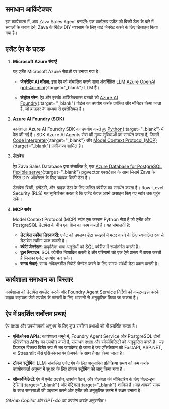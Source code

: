 ## समाधान आर्किटेक्चर

इस कार्यशाला में, आप Zava Sales Agent बनाएंगे: एक वार्तालाप एजेंट जो बिक्री डेटा के बारे में सवालों के जवाब देने, Zava के रिटेल DIY व्यवसाय के लिए चार्ट जेनरेट करने के लिए डिज़ाइन किया गया है।

## एजेंट ऐप के घटक

1. **Microsoft Azure सेवाएं**

    यह एजेंट Microsoft Azure सेवाओं पर बनाया गया है।

      - **जेनरेटिव AI मॉडल**: इस ऐप को संचालित करने वाला अंतर्निहित LLM [Azure OpenAI gpt-4o-mini](https://learn.microsoft.com/azure/ai-foundry/openai/concepts/models?tabs=global-standard%2Cstandard-chat-completions#how-do-i-access-the-gpt-4o-and-gpt-4o-mini-models){:target="_blank"} LLM है।

      - **कंट्रोल प्लेन**: ऐप और इसके आर्किटेक्चरल घटकों को [Azure AI Foundry](https://ai.azure.com){:target="_blank"} पोर्टल का उपयोग करके प्रबंधित और मॉनिटर किया जाता है, जो ब्राउज़र के माध्यम से एक्सेसिबल है।

2. **Azure AI Foundry (SDK)**

    कार्यशाला Azure AI Foundry SDK का उपयोग करते हुए [Python](https://learn.microsoft.com/python/api/overview/azure/ai-projects-readme?view=azure-python-preview&context=%2Fazure%2Fai-services%2Fagents%2Fcontext%2Fcontext){:target="_blank"} में पेश की गई है। SDK Azure AI Agents सेवा की मुख्य सुविधाओं का समर्थन करता है, जिसमें [Code Interpreter](https://learn.microsoft.com/azure/ai-services/agents/how-to/tools/code-interpreter?view=azure-python-preview&tabs=python&pivots=overview){:target="_blank"} और [Model Context Protocol (MCP)](https://modelcontextprotocol.io/){:target="_blank"} एकीकरण शामिल है।

3. **डेटाबेस**

    ऐप Zava Sales Database द्वारा संचालित है, एक [Azure Database for PostgreSQL flexible server](https://www.postgresql.org/){:target="_blank"} pgvector एक्सटेंशन के साथ जिसमें Zava के रिटेल DIY ऑपरेशन के लिए व्यापक बिक्री डेटा है। 

    डेटाबेस बिक्री, इन्वेंटरी, और ग्राहक डेटा के लिए जटिल क्वेरीज़ का समर्थन करता है। Row-Level Security (RLS) यह सुनिश्चित करता है कि एजेंट केवल अपने असाइन किए गए स्टोर तक पहुंच सकें।

4. **MCP सर्वर**

    Model Context Protocol (MCP) सर्वर एक कस्टम Python सेवा है जो एजेंट और PostgreSQL डेटाबेस के बीच एक ब्रिज का काम करती है। यह संभालती है:

     - **डेटाबेस स्कीमा डिस्कवरी**: एजेंट को उपलब्ध डेटा समझने में मदद करने के लिए स्वचालित रूप से डेटाबेस स्कीमा प्राप्त करती है।
     - **क्वेरी जेनरेशन**: प्राकृतिक भाषा अनुरोधों को SQL क्वेरीज़ में रूपांतरित करती है।
     - **टूल निष्पादन**: SQL क्वेरीज़ निष्पादित करती है और परिणामों को एक ऐसे प्रारूप में वापस करती है जिसका एजेंट उपयोग कर सके।
     - **समय सेवाएं**: समय-संवेदनशील रिपोर्ट जेनरेट करने के लिए समय-संबंधी डेटा प्रदान करती है।

## कार्यशाला समाधान का विस्तार

कार्यशाला को डेटाबेस अपडेट करके और Foundry Agent Service निर्देशों को कस्टमाइज़ करके ग्राहक सहायता जैसे उपयोग के मामलों के लिए आसानी से अनुकूलित किया जा सकता है।

## ऐप में प्रदर्शित सर्वोत्तम प्रथाएं

ऐप दक्षता और उपयोगकर्ता अनुभव के लिए कुछ सर्वोत्तम प्रथाओं को भी प्रदर्शित करता है।

- **एसिंक्रोनस APIs**:
  कार्यशाला नमूने में, Foundry Agent Service और PostgreSQL दोनों एसिंक्रोनस APIs का उपयोग करते हैं, संसाधन दक्षता और स्केलेबिलिटी को अनुकूलित करते हैं। यह डिज़ाइन विकल्प विशेष रूप से तब फायदेमंद हो जाता है जब एप्लिकेशन को FastAPI, ASP.NET, या Streamlit जैसे एसिंक्रोनस वेब फ्रेमवर्क के साथ तैनात किया जाता है।

- **टोकन स्ट्रीमिंग**:
  LLM-संचालित एजेंट ऐप के लिए अनुमानित प्रतिक्रिया समय को कम करके उपयोगकर्ता अनुभव में सुधार के लिए टोकन स्ट्रीमिंग को लागू किया गया है।

- **ऑब्जर्वेबिलिटी**:
  ऐप में एजेंट प्रदर्शन, उपयोग पैटर्न, और विलंबता की मॉनिटरिंग के लिए बिल्ट-इन [ट्रेसिंग](https://learn.microsoft.com/azure/ai-foundry/agents/concepts/tracing){:target="_blank"} और [मेट्रिक्स](https://learn.microsoft.com/azure/ai-foundry/agents/how-to/metrics){:target="_blank"} शामिल हैं। यह आपको समय के साथ समस्याओं की पहचान करने और एजेंट को अनुकूलित करने में सक्षम बनाता है।

*GitHub Copilot और GPT-4o का उपयोग करके अनुवादित।*

